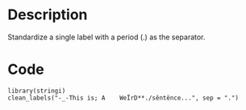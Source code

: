 # Description
Standardize a single label with a period (.) as the separator.

# Code
```
library(stringi)
clean_labels("-_-This is; A    WeÏrD**./sêntënce...", sep = ".")

```